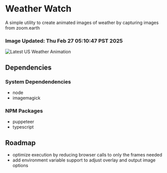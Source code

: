 # Weather Watch

A simple utility to create animated images of weather by capturing images from zoom.earth

### Image Updated: Thu Feb 27 05:10:47 PST 2025

![Latest US Weather Animation](animations/2025-02-27.webp)

## Dependencies
### System Dependendencies
* node
* imagemagick
### NPM Packages
* puppeteer
* typescript

## Roadmap
* optimize execution by reducing browser calls to only the frames needed
* add environment variable support to adjust overlay and output image options
